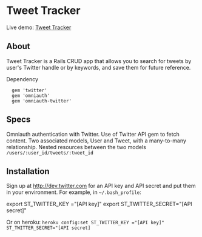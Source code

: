 # Tweet Tracker

Live demo: [Tweet Tracker](http://socialtrackr.herokuapp.com)

## About
Tweet Tracker is a Rails CRUD app that allows you to search for tweets by user's Twitter handle or by keywords, and save them for future reference.

Dependency
```
  gem 'twitter'
  gem 'omniauth'
  gem 'omniauth-twitter'
```

## Specs
   Omniauth authentication with Twitter.
   Use of Twitter API gem to fetch content.
   Two associated models, User and Tweet, with a many-to-many relationship.
   Nested resources between the two models `/users/:user_id/tweets/:tweet_id`

## Installation
Sign up at http://dev.twitter.com for an API key and API secret and put them in your environment. For example, in `~/.bash_profile`:

  export ST_TWITTER_KEY   ="[API key]"
  export ST_TWITTER_SECRET="[API secret]"

Or on heroku:
`heroku config:set ST_TWITTER_KEY ="[API key]" ST_TWITTER_SECRET="[API secret]`
